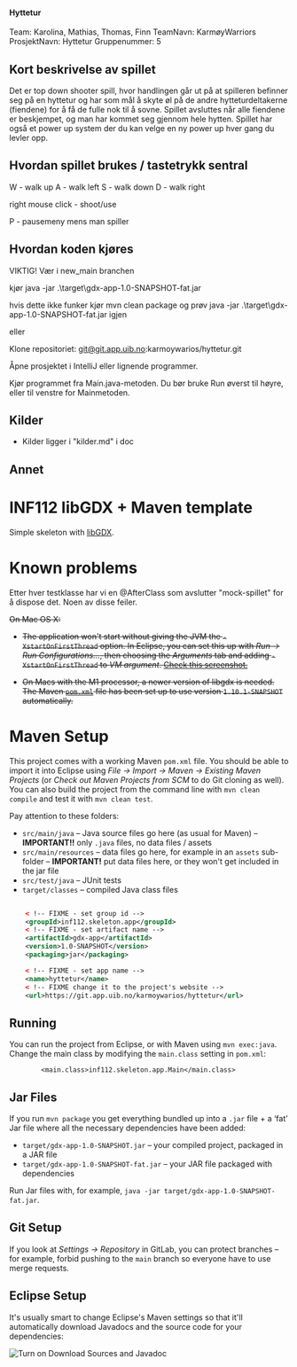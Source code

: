 #### Hyttetur

Team: Karolina, Mathias, Thomas, Finn
TeamNavn: KarmøyWarriors
ProsjektNavn: Hyttetur
Gruppenummer: 5


## Kort beskrivelse av spillet 
Det er top down shooter spill, hvor handlingen går ut på at
spilleren befinner seg på en hyttetur og har som mål å skyte øl på de andre hytteturdeltakerne (fiendene)
for å få de fulle nok til å sovne. Spillet avsluttes når alle fiendene er beskjempet,
og man har kommet seg gjennom hele hytten.
Spillet har også et power up system der du kan velge en ny power up hver gang du levler opp.

## Hvordan spillet brukes / tastetrykk sentral
W - walk up
A - walk left
S - walk down 
D - walk right

right mouse click - shoot/use

P - pausemeny mens man spiller


## Hvordan koden kjøres

VIKTIG! Vær i new_main branchen

kjør java -jar .\target\gdx-app-1.0-SNAPSHOT-fat.jar

hvis dette ikke funker kjør mvn clean package og prøv
java -jar .\target\gdx-app-1.0-SNAPSHOT-fat.jar igjen

eller

Klone repositoriet: git@git.app.uib.no:karmoywarios/hyttetur.git

Åpne prosjektet i IntelliJ eller lignende programmer.

Kjør programmet fra Main.java-metoden. Du bør bruke Run øverst til høyre, eller til venstre for Mainmetoden.
## Kilder
- Kilder ligger i "kilder.md" i doc

## Annet

# INF112 libGDX + Maven template 
Simple skeleton with [libGDX](https://libgdx.com/). 

# Known problems
Etter hver testklasse har vi en @AfterClass som avslutter "mock-spillet" for å dispose det. Noen av disse feiler.

~~On Mac OS X:~~

* ~~The application won't start without giving the JVM the `-XstartOnFirstThread` option. In Eclipse, you can set this up with *Run → Run Configurations...*, then choosing the *Arguments* tab and adding `-XstartOnFirstThread` to *VM argument*. [Check this screenshot.](https://git.app.uib.no/inf112/22v/lectures/-/raw/master/img/eclipse-vm-args.png)~~

* ~~On Macs with the M1 processor, a newer version of libgdx is needed. The Maven [`pom.xml`](pom.xml) file has been set up to use version `1.10.1-SNAPSHOT` automatically.~~

# Maven Setup
This project comes with a working Maven `pom.xml` file. You should be able to import it into Eclipse using *File → Import → Maven → Existing Maven Projects* (or *Check out Maven Projects from SCM* to do Git cloning as well). You can also build the project from the command line with `mvn clean compile` and test it with `mvn clean test`.

Pay attention to these folders:
* `src/main/java` – Java source files go here (as usual for Maven) – **IMPORTANT!!** only `.java` files, no data files / assets
* `src/main/resources` – data files go here, for example in an `assets` sub-folder – **IMPORTANT!** put data files here, or they won't get included in the jar file
* `src/test/java` – JUnit tests
* `target/classes` – compiled Java class files


```xml

	< !-- FIXME - set group id -->
	<groupId>inf112.skeleton.app</groupId>
	< !-- FIXME - set artifact name -->
	<artifactId>gdx-app</artifactId>
	<version>1.0-SNAPSHOT</version>
	<packaging>jar</packaging>

	< !-- FIXME - set app name -->
	<name>hyttetur</name>
	< !-- FIXME change it to the project's website -->
	<url>https://git.app.uib.no/karmoywarios/hyttetur</url>
```

	
## Running
You can run the project from Eclipse, or with Maven using `mvn exec:java`. Change the main class by modifying the `main.class` setting in `pom.xml`:

```
		<main.class>inf112.skeleton.app.Main</main.class>
```

## Jar Files

If you run `mvn package` you get everything bundled up into a `.jar` file + a ‘fat’ Jar file where all the necessary dependencies have been added:

* `target/gdx-app-1.0-SNAPSHOT.jar` – your compiled project, packaged in a JAR file
* `target/gdx-app-1.0-SNAPSHOT-fat.jar` – your JAR file packaged with dependencies

Run Jar files with, for example, `java -jar target/gdx-app-1.0-SNAPSHOT-fat.jar`.

## Git Setup
If you look at *Settings → Repository* in GitLab, you can protect branches – for example, forbid pushing to the `main` branch so everyone have to use merge requests.

## Eclipse Setup

It's usually smart to change Eclipse's Maven settings so that it'll automatically download Javadocs and the source code for your dependencies:

![Turn on Download Sources and Javadoc](https://git.app.uib.no/inf112/22v/lectures/-/raw/master/img/eclipse-maven.png)
